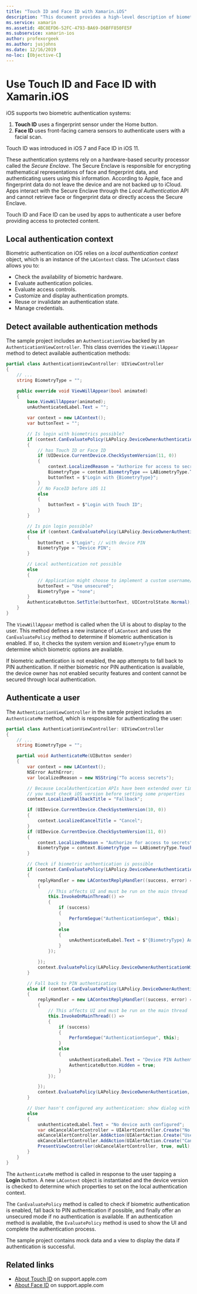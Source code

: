```yaml
---
title: "Touch ID and Face ID with Xamarin.iOS"
description: "This document provides a high-level description of biometric authentication in iOS."
ms.service: xamarin
ms.assetid: 4BC8EFD6-52FC-4793-BA69-D6BFF850FE5F
ms.subservice: xamarin-ios
author: profexorgeek
ms.author: jusjohns
ms.date: 12/16/2019
no-loc: [Objective-C]
---
```


# Use Touch ID and Face ID with Xamarin.iOS

iOS supports two biometric authentication systems:

1. **Touch ID** uses a fingerprint sensor under the Home button.
1. **Face ID** uses front-facing camera sensors to authenticate users with a facial scan.

Touch ID was introduced in iOS 7 and Face ID in iOS 11.

These authentication systems rely on a hardware-based security processor called the _Secure Enclave_. The Secure Enclave is responsible for encrypting mathematical representations of face and fingerprint data, and authenticating users using this information. According to Apple, face and fingerprint data do not leave the device and are not backed up to iCloud. Apps interact with the Secure Enclave through the _Local Authentication_ API and cannot retrieve face or fingerprint data or directly access the Secure Enclave.

Touch ID and Face ID can be used by apps to authenticate a user before providing access to protected content.

## Local authentication context

Biometric authentication on iOS relies on a _local authentication context_ object, which is an instance of the `LAContext` class. The `LAContext` class allows you to:

- Check the availability of biometric hardware.
- Evaluate authentication policies.
- Evaluate access controls.
- Customize and display authentication prompts.
- Reuse or invalidate an authentication state.
- Manage credentials.

## Detect available authentication methods

The sample project includes an `AuthenticationView` backed by an `AuthenticationViewController`. This class overrides the `ViewWillAppear` method to detect available authentication methods:

```csharp
partial class AuthenticationViewController: UIViewController
{
    // ...
    string BiometryType = "";

    public override void ViewWillAppear(bool animated)
    {
        base.ViewWillAppear(animated);
        unAuthenticatedLabel.Text = "";

        var context = new LAContext();
        var buttonText = "";

        // Is login with biometrics possible?
        if (context.CanEvaluatePolicy(LAPolicy.DeviceOwnerAuthenticationWithBiometrics, out var authError1))
        {
            // has Touch ID or Face ID
            if (UIDevice.CurrentDevice.CheckSystemVersion(11, 0))
            {
                context.LocalizedReason = "Authorize for access to secrets"; // iOS 11
                BiometryType = context.BiometryType == LABiometryType.TouchId ? "Touch ID" : "Face ID";
                buttonText = $"Login with {BiometryType}";
            }
            // No FaceID before iOS 11
            else
            {
                buttonText = $"Login with Touch ID";
            }
        }

        // Is pin login possible?
        else if (context.CanEvaluatePolicy(LAPolicy.DeviceOwnerAuthentication, out var authError2))
        {
            buttonText = $"Login"; // with device PIN
            BiometryType = "Device PIN";
        }

        // Local authentication not possible
        else
        {
            // Application might choose to implement a custom username/password
            buttonText = "Use unsecured";
            BiometryType = "none";
        }
        AuthenticateButton.SetTitle(buttonText, UIControlState.Normal);
    }
}
```

The `ViewWillAppear` method is called when the UI is about to display to the user. This method defines a new instance of `LAContext` and uses the `CanEvaluatePolicy` method to determine if biometric authentication is enabled. If so, it checks the system version and `BiometryType` enum to determine which biometric options are available.

If biometric authentication is not enabled, the app attempts to fall back to PIN authentication. If neither biometric nor PIN authentication is available, the device owner has not enabled security features and content cannot be secured through local authentication.

## Authenticate a user

The `AuthenticationViewController` in the sample project includes an `AuthenticateMe` method, which is responsible for authenticating the user:

```csharp
partial class AuthenticationViewController: UIViewController
{
    // ...
    string BiometryType = "";

    partial void AuthenticateMe(UIButton sender)
    {
        var context = new LAContext();
        NSError AuthError;
        var localizedReason = new NSString("To access secrets");

        // Because LocalAuthentication APIs have been extended over time,
        // you must check iOS version before setting some properties
        context.LocalizedFallbackTitle = "Fallback";

        if (UIDevice.CurrentDevice.CheckSystemVersion(10, 0))
        {
            context.LocalizedCancelTitle = "Cancel";
        }
        if (UIDevice.CurrentDevice.CheckSystemVersion(11, 0))
        {
            context.LocalizedReason = "Authorize for access to secrets";
            BiometryType = context.BiometryType == LABiometryType.TouchId ? "TouchID" : "FaceID";
        }

        // Check if biometric authentication is possible
        if (context.CanEvaluatePolicy(LAPolicy.DeviceOwnerAuthenticationWithBiometrics, out AuthError))
        {
            replyHandler = new LAContextReplyHandler((success, error) =>
            {
                // This affects UI and must be run on the main thread
                this.InvokeOnMainThread(() =>
                {
                    if (success)
                    {
                        PerformSegue("AuthenticationSegue", this);
                    }
                    else
                    {
                        unAuthenticatedLabel.Text = $"{BiometryType} Authentication Failed";
                    }
                });

            });
            context.EvaluatePolicy(LAPolicy.DeviceOwnerAuthenticationWithBiometrics, localizedReason, replyHandler);
        }

        // Fall back to PIN authentication
        else if (context.CanEvaluatePolicy(LAPolicy.DeviceOwnerAuthentication, out AuthError))
        {
            replyHandler = new LAContextReplyHandler((success, error) =>
            {
                // This affects UI and must be run on the main thread
                this.InvokeOnMainThread(() =>
                {
                    if (success)
                    {
                        PerformSegue("AuthenticationSegue", this);
                    }
                    else
                    {
                        unAuthenticatedLabel.Text = "Device PIN Authentication Failed";
                        AuthenticateButton.Hidden = true;
                    }
                });

            });
            context.EvaluatePolicy(LAPolicy.DeviceOwnerAuthentication, localizedReason, replyHandler);
        }

        // User hasn't configured any authentication: show dialog with options
        else
        {
            unAuthenticatedLabel.Text = "No device auth configured";
            var okCancelAlertController = UIAlertController.Create("No authentication", "This device does't have authentication configured.", UIAlertControllerStyle.Alert);
            okCancelAlertController.AddAction(UIAlertAction.Create("Use unsecured", UIAlertActionStyle.Default, alert => PerformSegue("AuthenticationSegue", this)));
            okCancelAlertController.AddAction(UIAlertAction.Create("Cancel", UIAlertActionStyle.Cancel, alert => Console.WriteLine("Cancel was clicked")));
            PresentViewController(okCancelAlertController, true, null);
        }
    }
}
```

The `AuthenticateMe` method is called in response to the user tapping a **Login** button. A new `LAContext` object is instantiated and the device version is checked to determine which properties to set on the local authentication context.

The `CanEvaluatePolicy` method is called to check if biometric authentication is enabled, fall back to PIN authentication if possible, and finally offer an unsecured mode if no authentication is available. If an authentication method is available, the `EvaluatePolicy` method is used to show the UI and complete the authentication process.

The sample project contains mock data and a view to display the data if authentication is successful.

## Related links

- [About Touch ID](https://support.apple.com/en-us/HT204587) on support.apple.com
- [About Face ID](https://support.apple.com/en-us/HT208108) on support.apple.com
